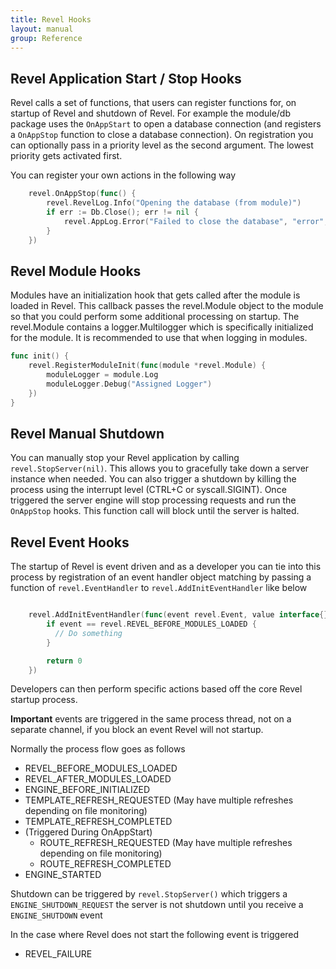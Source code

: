 ```yaml
---
title: Revel Hooks
layout: manual
group: Reference
---
```

## Revel Application Start / Stop Hooks
Revel calls a set of functions, that users can register functions for, 
on startup of Revel and shutdown of Revel. For example the module/db package uses
the `OnAppStart` to open a database connection (and registers a `OnAppStop` function 
to close a database connection). On registration you can optionally pass in a priority level as
the second argument. The lowest priority gets activated first. 
 

You can register your own actions in the following way
```go
	revel.OnAppStop(func() {
		revel.RevelLog.Info("Opening the database (from module)")
		if err := Db.Close(); err != nil {
			revel.AppLog.Error("Failed to close the database", "error", err)
		}
	})

```

## Revel Module Hooks
Modules have an initialization hook that gets called after the module is loaded in Revel.
This callback passes the revel.Module object to the module so that you could perform some
additional processing on startup. The revel.Module contains a logger.Multilogger which is 
specifically initialized for the module. It is recommended to use that when logging in
modules.  
```go
func init() {
	revel.RegisterModuleInit(func(module *revel.Module) {
		moduleLogger = module.Log
		moduleLogger.Debug("Assigned Logger")
	})
}

```

## Revel Manual Shutdown
You can manually stop your Revel application by calling `revel.StopServer(nil)`.
This allows you to gracefully take down a server instance when needed. You can also
trigger a shutdown by killing the process using the interrupt level (CTRL+C or syscall.SIGINT).
Once triggered the server engine will stop processing requests and run the `OnAppStop` hooks.
This function call will block until the server is halted.
  

## Revel Event Hooks
The startup of Revel is event driven and as a developer you can tie into this process
by registration of an event handler object matching by passing a function of `revel.EventHandler`
 to `revel.AddInitEventHandler` like below


```go

	revel.AddInitEventHandler(func(event revel.Event, value interface{}) (returnType revel.EventResponse) {
		if event == revel.REVEL_BEFORE_MODULES_LOADED {
		  // Do something
		}

		return 0
	})

```

Developers can then perform specific actions based off the core Revel startup process.   

**Important** events are triggered in the same process thread, not on a separate channel, 
if you block an event Revel will not startup. 

Normally the process flow goes as follows
* REVEL_BEFORE_MODULES_LOADED
* REVEL_AFTER_MODULES_LOADED
* ENGINE_BEFORE_INITIALIZED
* TEMPLATE_REFRESH_REQUESTED (May have multiple refreshes depending on file monitoring)
* TEMPLATE_REFRESH_COMPLETED 
* (Triggered During OnAppStart)
    * ROUTE_REFRESH_REQUESTED (May have multiple refreshes depending on file monitoring)
    * ROUTE_REFRESH_COMPLETED
* ENGINE_STARTED

Shutdown can be triggered by `revel.StopServer()` which triggers a `ENGINE_SHUTDOWN_REQUEST` the
server is not shutdown until you receive a `ENGINE_SHUTDOWN` event

In the case where Revel does not start the following event is triggered
* REVEL_FAILURE